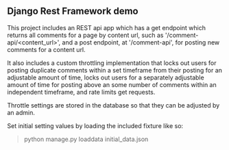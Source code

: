 ## Django Rest Framework demo

This project includes an REST api app which has a get endpoint which returns all comments for a page by content url, such as '/comment-api/<content_url>', and a post endpoint, at '/comment-api', for posting new comments for a content url.

It also includes a custom throttling implementation that locks out users for posting duplicate comments within a set timeframe from their posting for an adjustable amount of time, locks out users for a separately adjustable amount of time for posting above an some number of comments within an independent timeframe, and rate limits get requests.

Throttle settings are stored in the database so that they can be adjusted by an admin.

Set initial setting values by loading the included fixture like so:
>python manage.py loaddata initial_data.json
